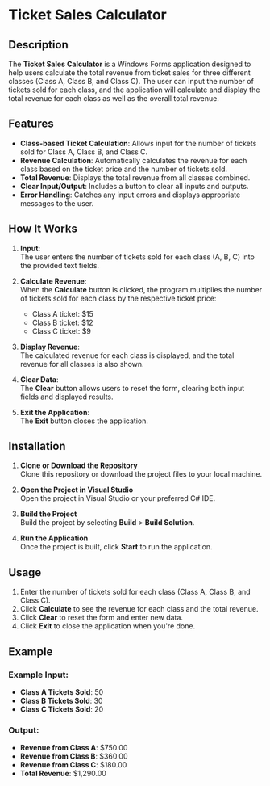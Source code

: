 # Ticket Sales Calculator

## Description

The **Ticket Sales Calculator** is a Windows Forms application designed to help users calculate the total revenue from ticket sales for three different classes (Class A, Class B, and Class C). The user can input the number of tickets sold for each class, and the application will calculate and display the total revenue for each class as well as the overall total revenue.

## Features

- **Class-based Ticket Calculation**: Allows input for the number of tickets sold for Class A, Class B, and Class C. 
- **Revenue Calculation**: Automatically calculates the revenue for each class based on the ticket price and the number of tickets sold.
- **Total Revenue**: Displays the total revenue from all classes combined.
- **Clear Input/Output**: Includes a button to clear all inputs and outputs.
- **Error Handling**: Catches any input errors and displays appropriate messages to the user.

## How It Works

1. **Input**:  
   The user enters the number of tickets sold for each class (A, B, C) into the provided text fields.

2. **Calculate Revenue**:  
   When the **Calculate** button is clicked, the program multiplies the number of tickets sold for each class by the respective ticket price:
   - Class A ticket: $15
   - Class B ticket: $12
   - Class C ticket: $9

3. **Display Revenue**:  
   The calculated revenue for each class is displayed, and the total revenue for all classes is also shown.

4. **Clear Data**:  
   The **Clear** button allows users to reset the form, clearing both input fields and displayed results.

5. **Exit the Application**:  
   The **Exit** button closes the application.

## Installation

1. **Clone or Download the Repository**  
   Clone this repository or download the project files to your local machine.

2. **Open the Project in Visual Studio**  
   Open the project in Visual Studio or your preferred C# IDE.

3. **Build the Project**  
   Build the project by selecting **Build** > **Build Solution**.

4. **Run the Application**  
   Once the project is built, click **Start** to run the application.

## Usage

1. Enter the number of tickets sold for each class (Class A, Class B, and Class C).
2. Click **Calculate** to see the revenue for each class and the total revenue.
3. Click **Clear** to reset the form and enter new data.
4. Click **Exit** to close the application when you're done.

## Example

### Example Input:

- **Class A Tickets Sold**: 50
- **Class B Tickets Sold**: 30
- **Class C Tickets Sold**: 20

### Output:

- **Revenue from Class A**: $750.00
- **Revenue from Class B**: $360.00
- **Revenue from Class C**: $180.00
- **Total Revenue**: $1,290.00
